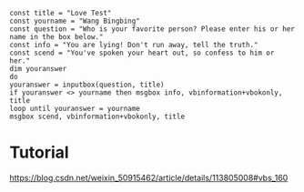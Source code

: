 ```vbs
const title = "Love Test"
const yourname = "Wang Bingbing"
const question = "Who is your favorite person? Please enter his or her name in the box below."
const info = "You are lying! Don't run away, tell the truth."
const scend = "You've spoken your heart out, so confess to him or her."
dim youranswer
do
youranswer = inputbox(question, title)
if youranswer <> yourname then msgbox info, vbinformation+vbokonly, title
loop until youranswer = yourname
msgbox scend, vbinformation+vbokonly, title
```

# Tutorial

https://blog.csdn.net/weixin_50915462/article/details/113805008#vbs_160
